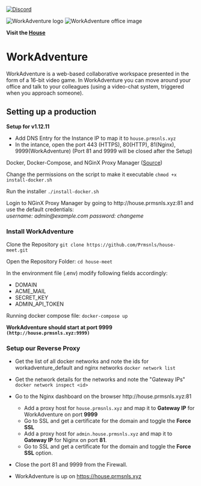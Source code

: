 [![Discord](https://img.shields.io/discord/821338762134290432?label=Discord)](https://discord.com/invite/CD9UXPgxr8)

![WorkAdventure logo](README-LOGO.svg)
![WorkAdventure office image](README-MAP.png)

**Visit the [House](https://house.prmsnls.xyz)**

# WorkAdventure

WorkAdventure is a web-based collaborative workspace presented in the form of a
16-bit video game. In WorkAdventure you can move around your office and talk to your colleagues (using a video-chat system, triggered when you approach someone).

## Setting up a production 
__Setup for v1.12.11__

- Add DNS Entry for the Instance IP to map it to `house.prmsnls.xyz`
- In the intance, open the port 443 (HTTPS), 80(HTTP), 81(Nginx), 9999(WorkAdventure)
(Port 81 and 9999 will be closed after the Setup)

Docker, Docker-Compose, and NGinX Proxy Manager ([Source](https://github.com/bmcgonag/docker_installs))

Change the permissions on the script to make it executable
`chmod +x install-docker.sh`

Run the installer
`./install-docker.sh`

Login to NGinX Proxy Manager by going to ht<span>tp://</span>house.prmsnls.xyz:81 and use the default credentials: <br />
*username: admin<span>@</span>example.com*
*password: changeme*

### Install WorkAdventure

Clone the Repository
`git clone https://github.com/Prmsnls/house-meet.git`

Open the Repository Folder:
`cd house-meet`

In the environment file (.env) modify following fields accordingly:
- DOMAIN
- ACME_MAIL
- SECRET_KEY
- ADMIN_API_TOKEN

Running docker compose file: 
`docker-compose up`

**WorkAdventure should start at port 9999 `(http://house.prmsnls.xyz:9999)`**

### Setup our Reverse Proxy

- Get the list of all docker networks and note the ids for workadventure_default and nginx networks
`docker network list`

- Get the network details for the networks and note the "Gateway IPs"
`docker network inspect <id>`

- Go to the Nginx dashboard on the browser ht<span>tp://</span>house.prmsnls.xyz:81
    - Add a proxy host for `house.prmsnls.xyz` and map it to **Gateway IP** for WorkAdventure on port **9999**
    - Go to SSL and get a certificate for the domain and toggle the **Force SSL**
    - Add a proxy host for `admin.house.prmsnls.xyz` and map it to **Gateway IP** for Niginx on port **81**.
    - Go to SSL and get a certificate for the domain and toggle the **Force SSL** option.

- Close the port 81 and 9999 from the Firewall.
- WorkAdventure is up on https://house.prmsnls.xyz
